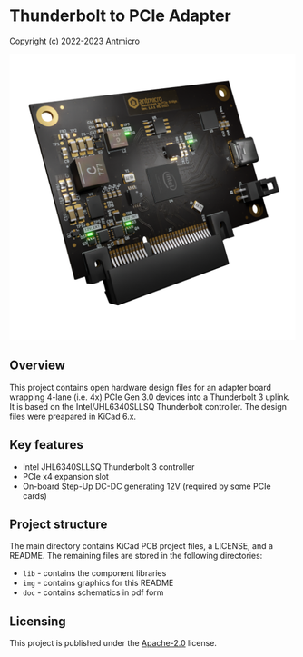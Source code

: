 # Thunderbolt to PCIe Adapter

Copyright (c) 2022-2023 [Antmicro](https://www.antmicro.com)

![](img/thunderbolt-pcie-adapter-render.png)

## Overview

This project contains open hardware design files for an adapter board wrapping 4-lane (i.e. 4x) PCIe Gen 3.0 devices into a Thunderbolt 3 uplink.
It is based on the Intel/JHL6340SLLSQ Thunderbolt controller.
The design files were preapared in KiCad 6.x.

## Key features

* Intel JHL6340SLLSQ Thunderbolt 3 controller 
* PCIe x4 expansion slot
* On-board Step-Up DC-DC generating 12V (required by some PCIe cards)

## Project structure

The main directory contains KiCad PCB project files, a LICENSE, and a README.
The remaining files are stored in the following directories:

* `lib` - contains the component libraries
* `img` - contains graphics for this README
* `doc` - contains schematics in pdf form

## Licensing

This project is published under the [Apache-2.0](LICENSE) license.

